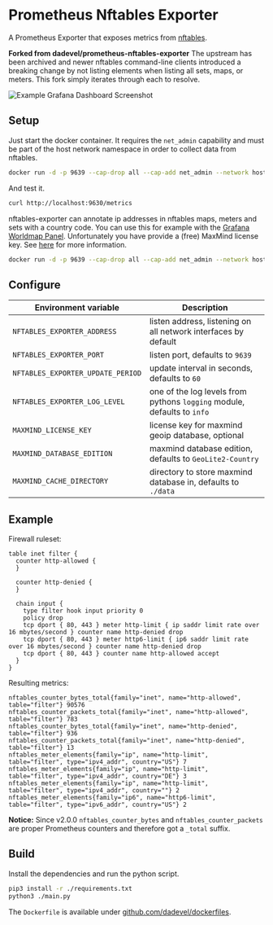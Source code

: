 # Prometheus Nftables Exporter

A Prometheus Exporter that exposes metrics from [nftables](https://nftables.org/projects/nftables/index.html).

**Forked from dadevel/prometheus-nftables-exporter**
The upstream has been archived and newer nftables command-line clients introduced a breaking
change by not listing elements when listing all sets, maps, or meters. This fork simply iterates
through each to resolve.

![Example Grafana Dashboard Screenshot](./images/grafana.png)

## Setup

Just start the docker container.
It requires the `net_admin` capability and must be part of the host network namespace in order to collect data from nftables.

~~~ bash
docker run -d -p 9639 --cap-drop all --cap-add net_admin --network host ghcr.io/dadevel/nftables-exporter
~~~

And test it.

~~~ bash
curl http://localhost:9630/metrics
~~~

nftables-exporter can annotate ip addresses in nftables maps, meters and sets with a country code.
You can use this for example with the [Grafana Worldmap Panel](https://github.com/grafana/worldmap-panel).
Unfortunately you have provide a (free) MaxMind license key.
See [here](https://dev.maxmind.com/geoip/geoip2/geolite2/) for more information.

~~~ bash
docker run -d -p 9639 --cap-drop all --cap-add net_admin --network host -e MAXMIND_LICENSE_KEY=INSERT_YOUR_KEY_HERE ghcr.io/dadevel/nftables-exporter
~~~

## Configure

| Environment variable              | Description                                                             |
|-----------------------------------|-------------------------------------------------------------------------|
| `NFTABLES_EXPORTER_ADDRESS`       | listen address, listening on all network interfaces by default          |
| `NFTABLES_EXPORTER_PORT`          | listen port, defaults to `9639`                                         |
| `NFTABLES_EXPORTER_UPDATE_PERIOD` | update interval in seconds, defaults to `60`                            |
| `NFTABLES_EXPORTER_LOG_LEVEL`     | one of the log levels from pythons `logging` module, defaults to `info` |
| `MAXMIND_LICENSE_KEY`             | license key for maxmind geoip database, optional                        |
| `MAXMIND_DATABASE_EDITION`        | maxmind database edition, defaults to `GeoLite2-Country`                |
| `MAXMIND_CACHE_DIRECTORY`         | directory to store maxmind database in, defaults to `./data`            |

## Example

Firewall ruleset:

~~~ nft
table inet filter {
  counter http-allowed {
  }

  counter http-denied {
  }

  chain input {
    type filter hook input priority 0
    policy drop
    tcp dport { 80, 443 } meter http-limit { ip saddr limit rate over 16 mbytes/second } counter name http-denied drop
    tcp dport { 80, 443 } meter http6-limit { ip6 saddr limit rate over 16 mbytes/second } counter name http-denied drop
    tcp dport { 80, 443 } counter name http-allowed accept
  }
}
~~~

Resulting metrics:

~~~ prom
nftables_counter_bytes_total{family="inet", name="http-allowed", table="filter"} 90576
nftables_counter_packets_total{family="inet", name="http-allowed", table="filter"} 783
nftables_counter_bytes_total{family="inet", name="http-denied", table="filter"} 936
nftables_counter_packets_total{family="inet", name="http-denied", table="filter"} 13
nftables_meter_elements{family="ip", name="http-limit", table="filter", type="ipv4_addr", country="US"} 7
nftables_meter_elements{family="ip", name="http-limit", table="filter", type="ipv4_addr", country="DE"} 3
nftables_meter_elements{family="ip", name="http-limit", table="filter", type="ipv4_addr", country=""} 2
nftables_meter_elements{family="ip6", name="http6-limit", table="filter", type="ipv6_addr", country="US"} 2
~~~

**Notice:** Since v2.0.0 `nftables_counter_bytes` and `nftables_counter_packets` are proper Prometheus counters and therefore got a `_total` suffix.

## Build

Install the dependencies and run the python script.

~~~ bash
pip3 install -r ./requirements.txt
python3 ./main.py
~~~

The `Dockerfile` is available under [github.com/dadevel/dockerfiles](https://github.com/dadevel/dockerfiles/tree/main/nftables-exporter).
